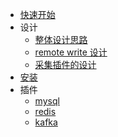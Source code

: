 - [快速开始](https://github.com/cprobe/cprobe/issues/4)
- 设计
  - [整体设计思路](https://github.com/cprobe/cprobe/issues/1)
  - [remote write 设计](https://github.com/cprobe/cprobe/issues/2)
  - [采集插件的设计](https://github.com/cprobe/cprobe/issues/3)
- [安装](https://github.com/cprobe/cprobe/issues/5)
- 插件
  - [mysql](conf.d/mysql/doc)
  - [redis](conf.d/redis/doc)
  - [kafka](conf.d/kafka/doc)